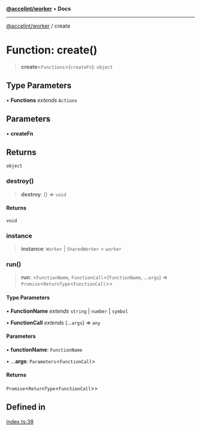 [**@accelint/worker**](../README.md) • **Docs**

***

[@accelint/worker](../README.md) / create

# Function: create()

> **create**\<`Functions`\>(`createFn`): `object`

## Type Parameters

• **Functions** *extends* `Actions`

## Parameters

• **createFn**

## Returns

`object`

### destroy()

> **destroy**: () => `void`

#### Returns

`void`

### instance

> **instance**: `Worker` \| `SharedWorker` = `worker`

### run()

> **run**: \<`FunctionName`, `FunctionCall`\>(`functionName`, ...`args`) => `Promise`\<`ReturnType`\<`FunctionCall`\>\>

#### Type Parameters

• **FunctionName** *extends* `string` \| `number` \| `symbol`

• **FunctionCall** *extends* (...`args`) => `any`

#### Parameters

• **functionName**: `FunctionName`

• ...**args**: `Parameters`\<`FunctionCall`\>

#### Returns

`Promise`\<`ReturnType`\<`FunctionCall`\>\>

## Defined in

[index.ts:38](https://github.com/gohypergiant/standard-toolkit/blob/258694cea8ed8bbd956b3cf5da47c2c9debcf127/packages/web-worker/src/worker/index.ts#L38)
